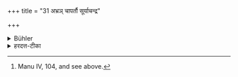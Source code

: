 +++
title = "31 अभ्रञ् चापर्तौ सूर्याचन्द्र"

+++

<details><summary>Bühler</summary>

31. If a cloud appears out of season, if the sun or the moon is surrounded by a halo, if a rainbow, a parhelion or a comet appears, if a (high) wind (blows), [^17]  a foul smell (is observed), or hoarfrost (lies on the ground, at all these occasions (the recitation of all the sacred sciences must be interrupted) during the duration (of these phenomena).


[^17]:  Manu IV, 104, and see above.
</details>

<details><summary>हरदत्त-टीका</summary>

## सूत्रम्
अभ्रं चापर्तौ सूर्याचन्द्रमसोः परिवेष इन्द्रधनुः प्रतिसूर्यमत्स्यश्च वाते पूतिगन्धे नीहारे च सर्वष्वेतेषु तावत्कालम् ॥२७॥  
### टिप्पनी
अपर्तावभ्रं दृश्यमानं यावत् दृश्यते तावत्कालमनध्यायः । एवं परिवेषादिवपि योज्यम् । बृहस्पत्यादिपरिवषे न दोषः । इन्द्रधनुः प्रसिद्धम् । सूर्यसमीपे तदाकृतिः प्रतिसूर्यः । मत्स्यः पुच्छवन्नवाम् ।
समाहारद्वन्द्वे छान्दसो लिङ्गव्यत्ययः । सर्वेष्वेतेषु वातादिषु च त्रिषु तावत्कालमनध्यायः । वाते घोषवति । पूतिगन्धे दुर्गन्धे । नीहारे हिमान्याम् । वातादिग्रहणं पूर्वोक्तानां श्वगर्दभादीनामुपलक्षणार्थम् । पुनरिह वचनं तावत्कालमिति विधातुम् । अत्रैव श्वगर्दभादिग्रहणे कर्तव्ये पूर्वत्र पाठस्य चिन्त्यं प्रयोजनम् ॥ २७ ॥
</details>
